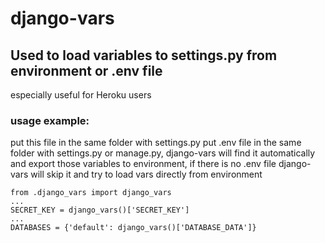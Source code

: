 # django-vars
## Used to load variables to settings.py from environment or .env file
especially useful for Heroku users


### usage example:
put this file in the same folder with settings.py
put .env file in the same folder with settings.py or manage.py,
django-vars will find it automatically and export those variables to environment, if there is no .env file
django-vars will skip it and try to load vars directly from environment
```
from .django_vars import django_vars
...
SECRET_KEY = django_vars()['SECRET_KEY']
...
DATABASES = {'default': django_vars()['DATABASE_DATA']}
```
